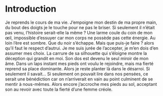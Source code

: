 # Introduction

Je reprends le cours de ma vie. J’empoigne mon destin de ma propre main, du bout des doigts je le touche pour ne pas le briser. Si seulement il n’était pas venu, l’histoire serait-elle la même ? Une larme coule du coin de mon œil, impossible d’essuyer car mon corps ne possède pas cette énergie. Au loin l’ère est sombre. Que du noir s’échappe. Mais que puis-je faire ? alors qu’il faut le respect d’autrui. Je me suis jurée de l’accepter, je m’en dois d’en assumer mes choix. 
      La carrure de sa silhouette qui s’éloigne montre la déception qui grandit en moi. Son dos est devenu le seul miroir de mon âme. Dans un laps instant mes pieds ont voulu le rejoindre, mais ma fierté reprend sa place dominante. Alors je reste planter là dans le désarroi. 
      Si seulement il savait… Si seulement on pouvait lire dans nos pensées, ce serait une bénédiction car on n’arriverait en vain au point culminent de se mentir à nous-mêmes. Alors encore j’accroche mes pieds au sol, acceptant son au revoir avec toute la fierté d’une femme créole.
